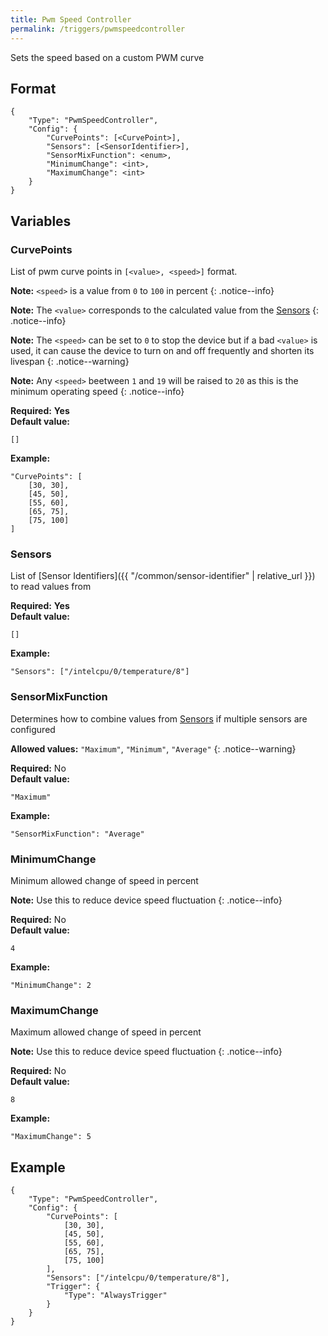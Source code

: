 ```yaml
---
title: Pwm Speed Controller
permalink: /triggers/pwmspeedcontroller
---
```


Sets the speed based on a custom PWM curve

## Format

~~~
{
    "Type": "PwmSpeedController",
    "Config": {
        "CurvePoints": [<CurvePoint>],
        "Sensors": [<SensorIdentifier>],
        "SensorMixFunction": <enum>,
        "MinimumChange": <int>,
        "MaximumChange": <int>
    }
}
~~~

## Variables

### CurvePoints
<div class="variable-block" markdown="block">

List of pwm curve points in `[<value>, <speed>]` format.

**Note:** `<speed>` is a value from `0` to `100` in percent
{: .notice--info}

**Note:** The `<value>` corresponds to the calculated value from the [Sensors](#sensors)
{: .notice--info}

**Note:** The `<speed>` can be set to `0` to stop the device but if a bad `<value>` is used, it can cause the device to turn on and off frequently and shorten its livespan
{: .notice--warning}

**Note:** Any `<speed>` beetween `1` and `19` will be raised to `20` as this is the minimum operating speed
{: .notice--info}

**Required:** **Yes**<br>
**Default value:**
~~~
[]
~~~
**Example:**
~~~
"CurvePoints": [
    [30, 30],
    [45, 50],
    [55, 60],
    [65, 75],
    [75, 100]
]
~~~

</div>

### Sensors
<div class="variable-block" markdown="block">

List of [Sensor Identifiers]({{ "/common/sensor-identifier" | relative_url }}) to read values from

**Required:** **Yes**<br>
**Default value:**
~~~
[]
~~~
**Example:**
~~~
"Sensors": ["/intelcpu/0/temperature/8"]
~~~

</div>

### SensorMixFunction
<div class="variable-block" markdown="block">

Determines how to combine values from [Sensors](#sensors) if multiple sensors are configured

**Allowed values:** `"Maximum"`, `"Minimum"`, `"Average"`
{: .notice--warning}

**Required:** No<br>
**Default value:**
~~~
"Maximum"
~~~
**Example:**
~~~
"SensorMixFunction": "Average"
~~~

</div>

### MinimumChange
<div class="variable-block" markdown="block">

Minimum allowed change of speed in percent

**Note:** Use this to reduce device speed fluctuation
{: .notice--info}

**Required:** No<br>
**Default value:**
~~~
4
~~~
**Example:**
~~~
"MinimumChange": 2
~~~

</div>

### MaximumChange
<div class="variable-block" markdown="block">

Maximum allowed change of speed in percent

**Note:** Use this to reduce device speed fluctuation
{: .notice--info}

**Required:** No<br>
**Default value:**
~~~
8
~~~
**Example:**
~~~
"MaximumChange": 5
~~~

</div>

## Example

~~~
{
    "Type": "PwmSpeedController", 
    "Config": {
        "CurvePoints": [
            [30, 30],
            [45, 50],
            [55, 60],
            [65, 75],
            [75, 100]
        ],
        "Sensors": ["/intelcpu/0/temperature/8"],
        "Trigger": {
            "Type": "AlwaysTrigger"
        }
    }
}
~~~